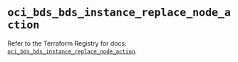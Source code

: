 # `oci_bds_bds_instance_replace_node_action`

Refer to the Terraform Registry for docs: [`oci_bds_bds_instance_replace_node_action`](https://registry.terraform.io/providers/hashicorp/oci/7.19.0/docs/resources/bds_bds_instance_replace_node_action).
